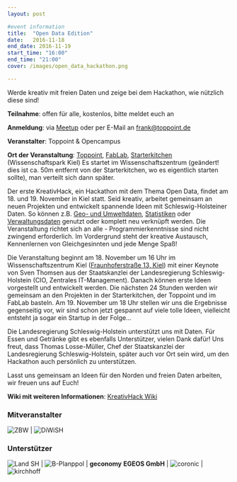 ```yaml
---
layout: post

#event information
title:  "Open Data Edition"
date:   2016-11-18
end_date: 2016-11-19
start_time: "16:00"
end_time: "21:00"
cover: /images/open_data_hackathon.png

---
```


Werde kreativ mit freien Daten und zeige bei dem Hackathon, wie nützlich diese sind!

**Teilnahme**: offen für alle, kostenlos, bitte meldet euch an

**Anmeldung**: via [Meetup](https://www.meetup.com/de-DE/KreativHack-Kiel/events/235005430/)
oder per E-Mail an [frank@toppoint.de](mailto:frank@toppoint.de)

**Veranstalter**: Toppoint & Opencampus

**Ort der Veranstaltung**: [Toppoint](https://toppoint.de/anfahrt/index), [FabLab](http://fablab.sh/#contact-section), [Starterkitchen](http://www.starterkitchen.de/impressum) (Wissenschaftspark Kiel) Es startet im Wissenschaftszentrum (geändert! dies ist ca. 50m entfernt von der Starterkitchen, wo es eigentlich starten sollte), man verteilt sich dann später.

Der erste KreativHack, ein Hackathon mit dem Thema Open Data, findet am 18. und 19. November in Kiel statt. Seid kreativ, arbeitet gemeinsam an neuen Projekten und entwickelt spannende Ideen mit Schleswig-Holsteiner Daten. So können z.B. [Geo- und Umweltdaten](http://portal.digitaleratlasnord.de/), [Statistiken](http://www.statistik-nord.de/) oder [Verwaltungsdaten](https://www.govdata.de/) genutzt oder komplett neu verknüpft werden. Die Veranstaltung richtet sich an alle - Programmierkenntnisse sind nicht zwingend erforderlich. Im Vordergrund steht der kreative Austausch, Kennenlernen von Gleichgesinnten und jede Menge Spaß!

Die Veranstaltung beginnt am 18. November um 16 Uhr im Wissenschaftszentrum Kiel ([Fraunhoferstraße 13, Kiel](http://osm.org/go/0HsaSZqD5)) mit einer Keynote von Sven Thomsen aus der Staatskanzlei der Landesregierung Schleswig-Holstein (CIO, Zentrales IT-Management). Danach können erste Ideen vorgestellt und entwickelt werden. Die nächsten 24 Stunden werden wir gemeinsam an den Projekten in der Starterkitchen, der Toppoint und im FabLab basteln. Am 19. November um 18 Uhr stellen wir uns die Ergebnisse gegenseitig vor, wir sind schon jetzt gespannt auf viele tolle Ideen, vielleicht entsteht ja sogar ein Startup in der Folge…

Die Landesregierung Schleswig-Holstein unterstützt uns mit Daten. Für Essen und Getränke gibt es ebenfalls Unterstützer, vielen Dank dafür! Uns freut, dass Thomas Losse-Müller, Chef der Staatskanzlei der Landesregierung Schleswig-Holstein, später auch vor Ort sein wird, um den Hackathon auch persönlich zu unterstützen.

Lasst uns gemeinsam an Ideen für den Norden und freien Daten arbeiten, wir freuen uns auf Euch!

**Wiki mit weiteren Informationen**: [KreativHack Wiki](https://wiki.kreativhack.de/kh16/start)

### Mitveranstalter

![ZBW](https://wiki.kreativhack.de/_media/kh16/logo-zbw.png?w=200&tok=37fc0d) | ![DiWiSH](https://wiki.kreativhack.de/_media/kh16/logo-diwish-200.png)

### Unterstützer

![Land SH](https://wiki.kreativhack.de/_media/kh16/logo-land-sh-200.png) | ![B-Planppol](https://wiki.kreativhack.de/_media/kh16/logo-b-planpool-200.png) | **geconomy**
**EGEOS GmbH** | ![coronic](https://wiki.kreativhack.de/_media/kh16/coronic-logo-claim-rgb_small.png?w=200&tok=10d2ca) | ![kirchhoff](https://wiki.kreativhack.de/_media/kh16/kirchhoff-klein.png)
